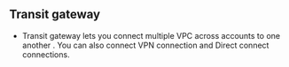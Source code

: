 ## Transit gateway 
- Transit gateway lets you connect multiple VPC across accounts to one another . You can also connect VPN connection and Direct connect connections.
